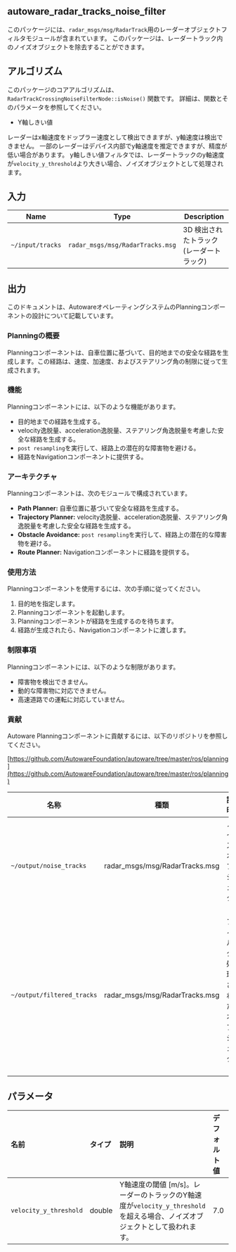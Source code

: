 ## autoware_radar_tracks_noise_filter

このパッケージには、`radar_msgs/msg/RadarTrack`用のレーダーオブジェクトフィルタモジュールが含まれています。
このパッケージは、レーダートラック内のノイズオブジェクトを除去することができます。

## アルゴリズム

このパッケージのコアアルゴリズムは、`RadarTrackCrossingNoiseFilterNode::isNoise()` 関数です。
詳細は、関数とそのパラメータを参照してください。

- Y軸しきい値

レーダーはx軸速度をドップラー速度として検出できますが、y軸速度は検出できません。
一部のレーダーはデバイス内部でy軸速度を推定できますが、精度が低い場合があります。
y軸しきい値フィルタでは、レーダートラックのy軸速度が`velocity_y_threshold`より大きい場合、ノイズオブジェクトとして処理されます。

## 入力

| Name             | Type                             | Description                             |
| ---------------- | -------------------------------- | --------------------------------------- |
| `~/input/tracks` | `radar_msgs/msg/RadarTracks.msg` | 3D 検出されたトラック(レーダートラック) |

## 出力

このドキュメントは、AutowareオペレーティングシステムのPlanningコンポーネントの設計について記載しています。

### Planningの概要

Planningコンポーネントは、自車位置に基づいて、目的地までの安全な経路を生成します。この経路は、速度、加速度、およびステアリング角の制限に従って生成されます。

### 機能

Planningコンポーネントには、以下のような機能があります。

- 目的地までの経路を生成する。
- velocity逸脱量、acceleration逸脱量、ステアリング角逸脱量を考慮した安全な経路を生成する。
- `post resampling`を実行して、経路上の潜在的な障害物を避ける。
- 経路をNavigationコンポーネントに提供する。

### アーキテクチャ

Planningコンポーネントは、次のモジュールで構成されています。

- **Path Planner:** 自車位置に基づいて安全な経路を生成する。
- **Trajectory Planner:** velocity逸脱量、acceleration逸脱量、ステアリング角逸脱量を考慮した安全な経路を生成する。
- **Obstacle Avoidance:** `post resampling`を実行して、経路上の潜在的な障害物を避ける。
- **Route Planner:** Navigationコンポーネントに経路を提供する。

### 使用方法

Planningコンポーネントを使用するには、次の手順に従ってください。

1. 目的地を指定します。
2. Planningコンポーネントを起動します。
3. Planningコンポーネントが経路を生成するのを待ちます。
4. 経路が生成されたら、Navigationコンポーネントに渡します。

### 制限事項

Planningコンポーネントには、以下のような制限があります。

- 障害物を検出できません。
- 動的な障害物に対応できません。
- 高速道路での運転に対応していません。

### 貢献

Autoware Planningコンポーネントに貢献するには、以下のリポジトリを参照してください。

[https://github.com/AutowareFoundation/autoware/tree/master/ros/planning](https://github.com/AutowareFoundation/autoware/tree/master/ros/planning)

| 名称                       | 種類                           | 説明                           |
| -------------------------- | ------------------------------ | ------------------------------ |
| `~/output/noise_tracks`    | radar_msgs/msg/RadarTracks.msg | ノイズオブジェクト             |
| `~/output/filtered_tracks` | radar_msgs/msg/RadarTracks.msg | フィルタ処理されたオブジェクト |

## パラメータ

| 名前                   | タイプ | 説明                                                                                                                       | デフォルト値 |
| :--------------------- | :----- | :------------------------------------------------------------------------------------------------------------------------- | :----------- |
| `velocity_y_threshold` | double | Y軸速度の閾値 [m/s]。レーダーのトラックのY軸速度が`velocity_y_threshold`を超える場合、ノイズオブジェクトとして扱われます。 | 7.0          |

